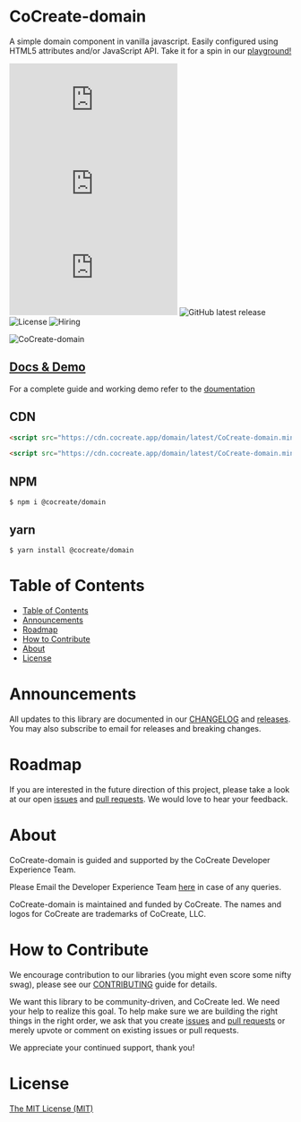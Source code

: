 # CoCreate-domain

A simple domain component in vanilla javascript. Easily configured using HTML5 attributes and/or JavaScript API. Take it for a spin in our [playground!](https://cocreate.app/docs/domain)

![minified](https://img.badgesize.io/https://cdn.cocreate.app/domain/latest/CoCreate-domain.min.js?style=flat-square&label=minified&color=orange)
![gzip](https://img.badgesize.io/https://cdn.cocreate.app/domain/latest/CoCreate-domain.min.js?compression=gzip&style=flat-square&label=gzip&color=yellow)
![brotli](https://img.badgesize.io/https://cdn.cocreate.app/domain/latest/CoCreate-domain.min.js?compression=brotli&style=flat-square&label=brotli)
![GitHub latest release](https://img.shields.io/github/v/release/CoCreate-app/CoCreate-domain?style=flat-square)
![License](https://img.shields.io/github/license/CoCreate-app/CoCreate-domain?style=flat-square)
![Hiring](https://img.shields.io/static/v1?style=flat-square&label=&message=Hiring&color=blueviolet)

![CoCreate-domain](https://cdn.cocreate.app/docs/CoCreate-domain.gif)

## [Docs & Demo](https://cocreate.app/docs/domain)

For a complete guide and working demo refer to the [doumentation](https://cocreate.app/docs/domain)

## CDN

```html
<script src="https://cdn.cocreate.app/domain/latest/CoCreate-domain.min.js"></script>
```

```html
<script src="https://cdn.cocreate.app/domain/latest/CoCreate-domain.min.css"></script>
```

## NPM

```shell
$ npm i @cocreate/domain
```

## yarn

```shell
$ yarn install @cocreate/domain
```

# Table of Contents

- [Table of Contents](#table-of-contents)
- [Announcements](#announcements)
- [Roadmap](#roadmap)
- [How to Contribute](#how-to-contribute)
- [About](#about)
- [License](#license)

<a name="announcements"></a>

# Announcements

All updates to this library are documented in our [CHANGELOG](https://github.com/CoCreate-app/CoCreate-domain/blob/master/CHANGELOG.md) and [releases](https://github.com/CoCreate-app/CoCreate-domain/releases). You may also subscribe to email for releases and breaking changes.

<a name="roadmap"></a>

# Roadmap

If you are interested in the future direction of this project, please take a look at our open [issues](https://github.com/CoCreate-app/CoCreate-domain/issues) and [pull requests](https://github.com/CoCreate-app/CoCreate-domain/pulls). We would love to hear your feedback.

<a name="about"></a>

# About

CoCreate-domain is guided and supported by the CoCreate Developer Experience Team.

Please Email the Developer Experience Team [here](mailto:develop@cocreate.app) in case of any queries.

CoCreate-domain is maintained and funded by CoCreate. The names and logos for CoCreate are trademarks of CoCreate, LLC.

<a name="contribute"></a>

# How to Contribute

We encourage contribution to our libraries (you might even score some nifty swag), please see our [CONTRIBUTING](https://github.com/CoCreate-app/CoCreate-domain/blob/master/CONTRIBUTING.md) guide for details.

We want this library to be community-driven, and CoCreate led. We need your help to realize this goal. To help make sure we are building the right things in the right order, we ask that you create [issues](https://github.com/CoCreate-app/CoCreate-domain/issues) and [pull requests](https://github.com/CoCreate-app/CoCreate-domain/pulls) or merely upvote or comment on existing issues or pull requests.

We appreciate your continued support, thank you!


# License

[The MIT License (MIT)](https://github.com/CoCreate-app/CoCreate-domain/blob/master/LICENSE)
